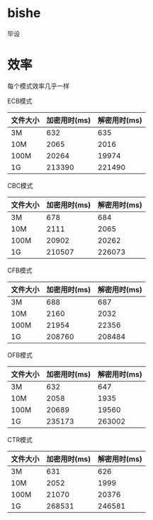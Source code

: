 # bishe
毕设

# 效率

每个模式效率几乎一样

ECB模式

| 文件大小 | 加密用时(ms) | 解密用时(ms) |
| -------- | ------------ | ------------ |
| 3M       | 632          | 635          |
| 10M      | 2065         | 2016         |
| 100M     | 20264        | 19974        |
| 1G       | 213390       | 221490       |

CBC模式

| 文件大小 | 加密用时(ms) | 解密用时(ms) |
| -------- | ------------ | ------------ |
| 3M       | 678          | 684          |
| 10M      | 2111         | 2065         |
| 100M     | 20902        | 20262        |
| 1G       | 210507       | 226073       |

CFB模式

| 文件大小 | 加密用时(ms) | 解密用时(ms) |
| -------- | ------------ | ------------ |
| 3M       | 688          | 687          |
| 10M      | 2160         | 2032         |
| 100M     | 21954        | 22356        |
| 1G       | 208760       | 208484       |

OFB模式

| 文件大小 | 加密用时(ms) | 解密用时(ms) |
| -------- | ------------ | ------------ |
| 3M       | 632          | 647          |
| 10M      | 2058         | 1935         |
| 100M     | 20689        | 19560        |
| 1G       | 235173       | 263002       |

CTR模式

| 文件大小 | 加密用时(ms) | 解密用时(ms) |
| -------- | ------------ | ------------ |
| 3M       | 631          | 626          |
| 10M      | 2052         | 1999         |
| 100M     | 21070        | 20376        |
| 1G       | 268531       | 246581       |

